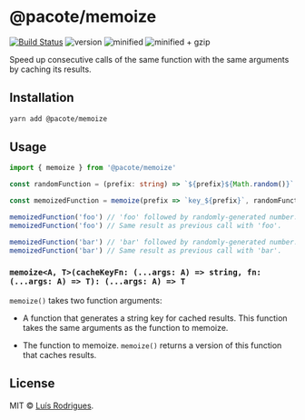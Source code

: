 # @pacote/memoize

[![Build Status](https://travis-ci.org/PacoteJS/pacote.svg?branch=master)](https://travis-ci.org/PacoteJS/pacote)
![version](https://badgen.net/npm/v/@pacote/memoize)
![minified](https://badgen.net/bundlephobia/min/@pacote/memoize)
![minified + gzip](https://badgen.net/bundlephobia/minzip/@pacote/memoize)

Speed up consecutive calls of the same function with the same arguments by caching its results.

## Installation

```bash
yarn add @pacote/memoize
```

## Usage

```typescript
import { memoize } from '@pacote/memoize'

const randomFunction = (prefix: string) => `${prefix}${Math.random()}`

const memoizedFunction = memoize(prefix => `key_${prefix}`, randomFunction)

memoizedFunction('foo') // 'foo' followed by randomly-generated number.
memoizedFunction('foo') // Same result as previous call with 'foo'.

memoizedFunction('bar') // 'bar' followed by randomly-generated number.
memoizedFunction('bar') // Same result as previous call with 'bar'.
```

### `memoize<A, T>(cacheKeyFn: (...args: A) => string, fn: (...args: A) => T): (...args: A) => T`

`memoize()` takes two function arguments:

- A function that generates a string key for cached results. This function takes the same
  arguments as the function to memoize.

- The function to memoize. `memoize()` returns a version of this function that caches results.

## License

MIT © [Luís Rodrigues](https://goblindegook.com).
